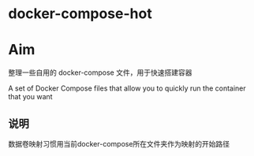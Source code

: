 # docker-compose-hot

# Aim
整理一些自用的 docker-compose 文件，用于快速搭建容器

A set of Docker Compose files that allow you to quickly run the container that you want



## 说明

数据卷映射习惯用当前docker-compose所在文件夹作为映射的开始路径
